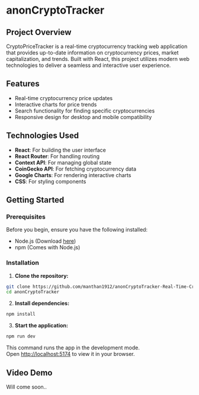 # anonCryptoTracker

## Project Overview
CryptoPriceTracker is a real-time cryptocurrency tracking web application that provides up-to-date information on cryptocurrency prices, market capitalization, and trends. Built with React, this project utilizes modern web technologies to deliver a seamless and interactive user experience.

## Features
- Real-time cryptocurrency price updates
- Interactive charts for price trends
- Search functionality for finding specific cryptocurrencies
- Responsive design for desktop and mobile compatibility

## Technologies Used
- **React**: For building the user interface
- **React Router**: For handling routing
- **Context API**: For managing global state
- **CoinGecko API**: For fetching cryptocurrency data
- **Google Charts**: For rendering interactive charts
- **CSS**: For styling components

## Getting Started

### Prerequisites
Before you begin, ensure you have the following installed:
- Node.js (Download [here](https://nodejs.org/en/download/))
- npm (Comes with Node.js)

### Installation

1. **Clone the repository:**
 ```bash
 git clone https://github.com/manthan1912/anonCryptoTracker-Real-Time-Cryptocurrency-Analytics-Platform.git
 cd anonCryptoTracker
 ```

2. **Install dependencies:**
```bash
npm install
```

3. **Start the application:**
```bash
npm run dev
```
This command runs the app in the development mode.\
Open [http://localhost:5174](http://localhost:5174) to view it in your browser.

## Video Demo
Will come soon..

